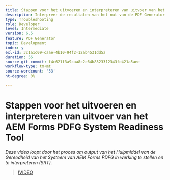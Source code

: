 ```yaml
---
title: Stappen voor het uitvoeren en interpreteren van uitvoer van het AEM Forms PDFG System Readiness Tool
description: Interpreer de resultaten van het nut van de PDF Generator gereedheid.
type: Troubleshooting
role: Developer
level: Intermediate
version: 6.5
feature: PDF Generator
topic: Development
index: y
exl-id: 3c1a1c09-caae-4b10-94f2-12ab4531dd5a
duration: 56
source-git-commit: f4c621f3a9caa8c2c64b8323312343fe421a5aee
workflow-type: tm+mt
source-wordcount: '53'
ht-degree: 0%

---
```


# Stappen voor het uitvoeren en interpreteren van uitvoer van het AEM Forms PDFG System Readiness Tool

*Deze video loopt door het proces om output van het Hulpmiddel van de Gereedheid van het Systeem van AEM Forms PDFG in werking te stellen en te interpreteren (SRT).*

>[!VIDEO](https://video.tv.adobe.com/v/335543?quality=12&learn=on)
